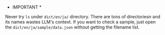 * IMPORTANT *

Never try `ls` under `dict/en/ja/` directory. There are tons of directoriesn and its names wastes LLM's context.
If you want to check a sample, just open the `dict/en/ja/sample/data.json` without getting the filename list.